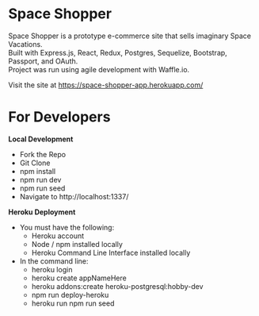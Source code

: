 # Space Shopper

Space Shopper is a prototype e-commerce site that sells imaginary Space Vacations.<br />
Built with Express.js, React, Redux, Postgres, Sequelize, Bootstrap, Passport, and OAuth.<br />
Project was run using agile development with Waffle.io.

Visit the site at https://space-shopper-app.herokuapp.com/

# For Developers

<b>Local Development</b>
<ul>
  <li>Fork the Repo</li>
  <li>Git Clone</li>
  <li>npm install</li>
  <li>npm run dev</li>
  <li>npm run seed</li>
  <li>Navigate to http://localhost:1337/</li>
</ul>

<b>Heroku Deployment</b>
<ul>
  <li>You must have the following:
    <ul>
      <li>Heroku account</li>
      <li>Node / npm installed locally</li>
      <li>Heroku Command Line Interface installed locally</li>
    </ul>
  </li>
  <li>In the command line:
    <ul>
      <li>heroku login</li>
      <li>heroku create appNameHere</li>
      <li>heroku addons:create heroku-postgresql:hobby-dev</li>
      <li>npm run deploy-heroku</li>
      <li>heroku run npm run seed</li>
    </ul>
  </li>
</ul>
